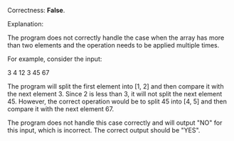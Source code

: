 Correctness: **False**.

Explanation:

The program does not correctly handle the case when the array has more than two elements and the operation needs to be applied multiple times. 

For example, consider the input:

3
4
12 3 45 67

The program will split the first element into [1, 2] and then compare it with the next element 3. Since 2 is less than 3, it will not split the next element 45. However, the correct operation would be to split 45 into [4, 5] and then compare it with the next element 67. 

The program does not handle this case correctly and will output "NO" for this input, which is incorrect. The correct output should be "YES".